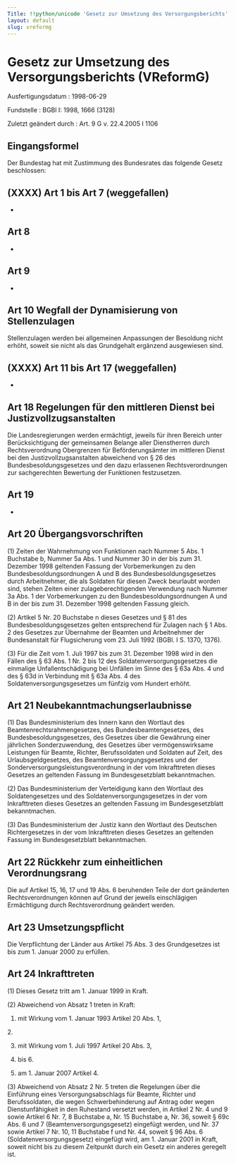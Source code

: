 ```yaml
---
Title: !!python/unicode 'Gesetz zur Umsetzung des Versorgungsberichts'
layout: default
slug: vreformg
---
```


# Gesetz zur Umsetzung des Versorgungsberichts (VReformG)

Ausfertigungsdatum
:   1998-06-29

Fundstelle
:   BGBl I: 1998, 1666 (3128)

Zuletzt geändert durch
:   Art. 9 G v. 22.4.2005 I 1106


## Eingangsformel

Der Bundestag hat mit Zustimmung des Bundesrates das folgende Gesetz
beschlossen:


## (XXXX) Art 1 bis Art 7 (weggefallen)

-


## Art 8

-


## Art 9

-


## Art 10 Wegfall der Dynamisierung von Stellenzulagen

Stellenzulagen werden bei allgemeinen Anpassungen der Besoldung nicht
erhöht, soweit sie nicht als das Grundgehalt ergänzend ausgewiesen
sind.


## (XXXX) Art 11 bis Art 17 (weggefallen)

-


## Art 18 Regelungen für den mittleren Dienst bei Justizvollzugsanstalten

Die Landesregierungen werden ermächtigt, jeweils für ihren Bereich
unter Berücksichtigung der gemeinsamen Belange aller Dienstherren
durch Rechtsverordnung Obergrenzen für Beförderungsämter im mittleren
Dienst bei den Justizvollzugsanstalten abweichend von § 26 des
Bundesbesoldungsgesetzes und den dazu erlassenen Rechtsverordnungen
zur sachgerechten Bewertung der Funktionen festzusetzen.


## Art 19

-


## Art 20 Übergangsvorschriften

(1) Zeiten der Wahrnehmung von Funktionen nach Nummer 5 Abs. 1
Buchstabe b, Nummer 5a Abs. 1 und Nummer 30 in der bis zum 31.
Dezember 1998 geltenden Fassung der Vorbemerkungen zu den
Bundesbesoldungsordnungen A und B des Bundesbesoldungsgesetzes durch
Arbeitnehmer, die als Soldaten für diesen Zweck beurlaubt worden sind,
stehen Zeiten einer zulageberechtigenden Verwendung nach Nummer 3a
Abs. 1 der Vorbemerkungen zu den Bundesbesoldungsordnungen A und B in
der bis zum 31. Dezember 1998 geltenden Fassung gleich.

(2) Artikel 5 Nr. 20 Buchstabe n dieses Gesetzes und § 81 des
Bundesbesoldungsgesetzes gelten entsprechend für Zulagen nach § 1 Abs.
2 des Gesetzes zur Übernahme der Beamten und Arbeitnehmer der
Bundesanstalt für Flugsicherung vom 23. Juli 1992 (BGBl. I S. 1370,
1376).

(3) Für die Zeit vom 1. Juli 1997 bis zum 31. Dezember 1998 wird in
den Fällen des § 63 Abs. 1 Nr. 2 bis 12 des
Soldatenversorgungsgesetzes die einmalige Unfallentschädigung bei
Unfällen im Sinne des § 63a Abs. 4 und des § 63d in Verbindung mit §
63a Abs. 4 des Soldatenversorgungsgesetzes um fünfzig vom Hundert
erhöht.


## Art 21 Neubekanntmachungserlaubnisse

(1) Das Bundesministerium des Innern kann den Wortlaut des
Beamtenrechtsrahmengesetzes, des Bundesbeamtengesetzes, des
Bundesbesoldungsgesetzes, des Gesetzes über die Gewährung einer
jährlichen Sonderzuwendung, des Gesetzes über vermögenswirksame
Leistungen für Beamte, Richter, Berufssoldaten und Soldaten auf Zeit,
des Urlaubsgeldgesetzes, des Beamtenversorgungsgesetzes und der
Sonderversorgungsleistungsverordnung in der vom Inkrafttreten dieses
Gesetzes an geltenden Fassung im Bundesgesetzblatt bekanntmachen.

(2) Das Bundesministerium der Verteidigung kann den Wortlaut des
Soldatengesetzes und des Soldatenversorgungsgesetzes in der vom
Inkrafttreten dieses Gesetzes an geltenden Fassung im
Bundesgesetzblatt bekanntmachen.

(3) Das Bundesministerium der Justiz kann den Wortlaut des Deutschen
Richtergesetzes in der vom Inkrafttreten dieses Gesetzes an geltenden
Fassung im Bundesgesetzblatt bekanntmachen.


## Art 22 Rückkehr zum einheitlichen Verordnungsrang

Die auf Artikel 15, 16, 17 und 19 Abs. 6 beruhenden Teile der dort
geänderten Rechtsverordnungen können auf Grund der jeweils
einschlägigen Ermächtigung durch Rechtsverordnung geändert werden.


## Art 23 Umsetzungspflicht

Die Verpflichtung der Länder aus Artikel 75 Abs. 3 des Grundgesetzes
ist bis zum 1. Januar 2000 zu erfüllen.


## Art 24 Inkrafttreten

(1) Dieses Gesetz tritt am 1. Januar 1999 in Kraft.

(2) Abweichend von Absatz 1 treten in Kraft:

1.  mit Wirkung vom 1. Januar 1993 Artikel 20 Abs. 1,



2\.

3.  mit Wirkung vom 1. Juli 1997 Artikel 20 Abs. 3,


4.  bis 6.


7.  am 1. Januar 2007 Artikel 4.




(3) Abweichend von Absatz 2 Nr. 5 treten die Regelungen über die
Einführung eines Versorgungsabschlags für Beamte, Richter und
Berufssoldaten, die wegen Schwerbehinderung auf Antrag oder wegen
Dienstunfähigkeit in den Ruhestand versetzt werden, in Artikel 2 Nr. 4
und 9 sowie Artikel 6 Nr. 7, 8 Buchstabe a, Nr. 15 Buchstabe a, Nr.
36, soweit § 69c Abs. 6 und 7 (Beamtenversorgungsgesetz) eingefügt
werden, und Nr. 37 sowie Artikel 7 Nr. 10, 11 Buchstabe f und Nr. 44,
soweit § 96 Abs. 6 (Soldatenversorgungsgesetz) eingefügt wird, am 1.
Januar 2001 in Kraft, soweit nicht bis zu diesem Zeitpunkt durch ein
Gesetz ein anderes geregelt ist.


